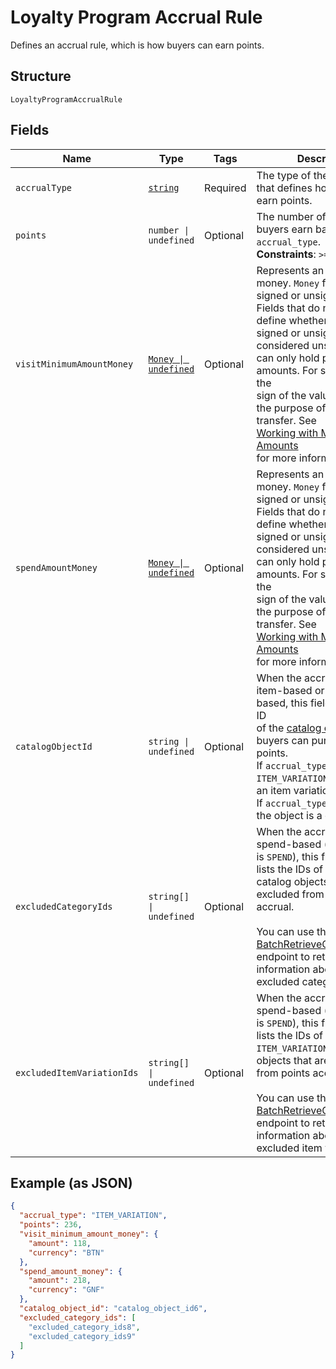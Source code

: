 
# Loyalty Program Accrual Rule

Defines an accrual rule, which is how buyers can earn points.

## Structure

`LoyaltyProgramAccrualRule`

## Fields

| Name | Type | Tags | Description |
|  --- | --- | --- | --- |
| `accrualType` | [`string`](/doc/models/loyalty-program-accrual-rule-type.md) | Required | The type of the accrual rule that defines how buyers can earn points. |
| `points` | `number \| undefined` | Optional | The number of points that<br>buyers earn based on the `accrual_type`.<br>**Constraints**: `>= 1` |
| `visitMinimumAmountMoney` | [`Money \| undefined`](/doc/models/money.md) | Optional | Represents an amount of money. `Money` fields can be signed or unsigned.<br>Fields that do not explicitly define whether they are signed or unsigned are<br>considered unsigned and can only hold positive amounts. For signed fields, the<br>sign of the value indicates the purpose of the money transfer. See<br>[Working with Monetary Amounts](https://developer.squareup.com/docs/build-basics/working-with-monetary-amounts)<br>for more information. |
| `spendAmountMoney` | [`Money \| undefined`](/doc/models/money.md) | Optional | Represents an amount of money. `Money` fields can be signed or unsigned.<br>Fields that do not explicitly define whether they are signed or unsigned are<br>considered unsigned and can only hold positive amounts. For signed fields, the<br>sign of the value indicates the purpose of the money transfer. See<br>[Working with Monetary Amounts](https://developer.squareup.com/docs/build-basics/working-with-monetary-amounts)<br>for more information. |
| `catalogObjectId` | `string \| undefined` | Optional | When the accrual rule is item-based or category-based, this field specifies the ID<br>of the [catalog object](/doc/models/catalog-object.md) that buyers can purchase to earn points.<br>If `accrual_type` is `ITEM_VARIATION`, the object is an item variation.<br>If `accrual_type` is `CATEGORY`, the object is a category. |
| `excludedCategoryIds` | `string[] \| undefined` | Optional | When the accrual rule is spend-based (`accrual_type` is `SPEND`), this field<br>lists the IDs of any `CATEGORY` catalog objects that are excluded from points accrual.<br><br>You can use the [BatchRetrieveCatalogObjects](/doc/api/catalog.md#batch-retrieve-catalog-objects)<br>endpoint to retrieve information about the excluded categories. |
| `excludedItemVariationIds` | `string[] \| undefined` | Optional | When the accrual rule is spend-based (`accrual_type` is `SPEND`), this field<br>lists the IDs of any `ITEM_VARIATION` catalog objects that are excluded from points accrual.<br><br>You can use the [BatchRetrieveCatalogObjects](/doc/api/catalog.md#batch-retrieve-catalog-objects)<br>endpoint to retrieve information about the excluded item variations. |

## Example (as JSON)

```json
{
  "accrual_type": "ITEM_VARIATION",
  "points": 236,
  "visit_minimum_amount_money": {
    "amount": 118,
    "currency": "BTN"
  },
  "spend_amount_money": {
    "amount": 218,
    "currency": "GNF"
  },
  "catalog_object_id": "catalog_object_id6",
  "excluded_category_ids": [
    "excluded_category_ids8",
    "excluded_category_ids9"
  ]
}
```

